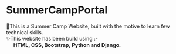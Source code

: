 # SummerCampPortal
👀This is a Summer Camp Website, built with the motive to learn few technical skills.<br>
✨This website has been build using :-<br>&nbsp;&nbsp;&nbsp;&nbsp;&nbsp;<b>HTML, CSS, Bootstrap, Python and Django.</b>
